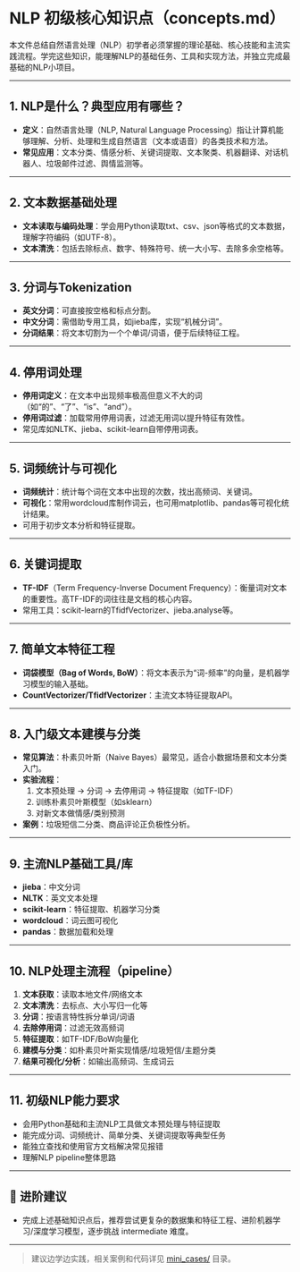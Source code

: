 # NLP 初级核心知识点（concepts.md）

本文件总结自然语言处理（NLP）初学者必须掌握的理论基础、核心技能和主流实践流程。学完这些知识，能理解NLP的基础任务、工具和实现方法，并独立完成最基础的NLP小项目。

---

## 1. NLP是什么？典型应用有哪些？

- **定义**：自然语言处理（NLP, Natural Language Processing）指让计算机能够理解、分析、处理和生成自然语言（文本或语音）的各类技术和方法。
- **常见应用**：文本分类、情感分析、关键词提取、文本聚类、机器翻译、对话机器人、垃圾邮件过滤、舆情监测等。

---

## 2. 文本数据基础处理

- **文本读取与编码处理**：学会用Python读取txt、csv、json等格式的文本数据，理解字符编码（如UTF-8）。
- **文本清洗**：包括去除标点、数字、特殊符号、统一大小写、去除多余空格等。

---

## 3. 分词与Tokenization

- **英文分词**：可直接按空格和标点分割。
- **中文分词**：需借助专用工具，如jieba库，实现“机械分词”。
- **分词结果**：将文本切割为一个个单词/词语，便于后续特征工程。

---

## 4. 停用词处理

- **停用词定义**：在文本中出现频率极高但意义不大的词（如“的”、“了”、“is”、“and”）。
- **停用词过滤**：加载常用停用词表，过滤无用词以提升特征有效性。
- 常见库如NLTK、jieba、scikit-learn自带停用词表。

---

## 5. 词频统计与可视化

- **词频统计**：统计每个词在文本中出现的次数，找出高频词、关键词。
- **可视化**：常用wordcloud库制作词云，也可用matplotlib、pandas等可视化统计结果。
- 可用于初步文本分析和特征提取。

---

## 6. 关键词提取

- **TF-IDF**（Term Frequency-Inverse Document Frequency）：衡量词对文本的重要性。高TF-IDF的词往往是文档的核心内容。
- 常用工具：scikit-learn的TfidfVectorizer、jieba.analyse等。

---

## 7. 简单文本特征工程

- **词袋模型（Bag of Words, BoW）**：将文本表示为“词-频率”的向量，是机器学习模型的输入基础。
- **CountVectorizer/TfidfVectorizer**：主流文本特征提取API。

---

## 8. 入门级文本建模与分类

- **常见算法**：朴素贝叶斯（Naive Bayes）最常见，适合小数据场景和文本分类入门。
- **实验流程**：
    1. 文本预处理 → 分词 → 去停用词 → 特征提取（如TF-IDF）
    2. 训练朴素贝叶斯模型（如sklearn）
    3. 对新文本做情感/类别预测
- **案例**：垃圾短信二分类、商品评论正负极性分析。

---

## 9. 主流NLP基础工具/库

- **jieba**：中文分词
- **NLTK**：英文文本处理
- **scikit-learn**：特征提取、机器学习分类
- **wordcloud**：词云图可视化
- **pandas**：数据加载和处理

---

## 10. NLP处理主流程（pipeline）

1. **文本获取**：读取本地文件/网络文本
2. **文本清洗**：去标点、大小写归一化等
3. **分词**：按语言特性拆分单词/词语
4. **去除停用词**：过滤无效高频词
5. **特征提取**：如TF-IDF/BoW向量化
6. **建模与分类**：如朴素贝叶斯实现情感/垃圾短信/主题分类
7. **结果可视化/分析**：如输出高频词、生成词云

---

## 11. 初级NLP能力要求

- 会用Python基础和主流NLP工具做文本预处理与特征提取
- 能完成分词、词频统计、简单分类、关键词提取等典型任务
- 能独立查找和使用官方文档解决常见报错
- 理解NLP pipeline整体思路

---

## 🔗 进阶建议

- 完成上述基础知识点后，推荐尝试更复杂的数据集和特征工程、进阶机器学习/深度学习模型，逐步挑战 intermediate 难度。

---

> 建议边学边实践，相关案例和代码详见 [mini_cases/](../mini_cases/) 目录。

